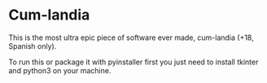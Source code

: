 # Cum-landia
This is the most ultra epic piece of software ever made, cum-landia (+18, Spanish only).

To run this or package it with pyinstaller first you just need to install tkinter and python3 on your machine.
